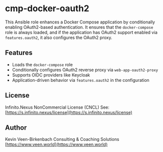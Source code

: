# cmp-docker-oauth2

This Ansible role enhances a Docker Compose application by conditionally enabling OAuth2-based authentication. It ensures that the `docker-compose` role is always loaded, and if the application has OAuth2 support enabled via `features.oauth2`, it also configures the OAuth2 proxy.

## Features

- Loads the `docker-compose` role
- Conditionally configures OAuth2 reverse proxy via `web-app-oauth2-proxy`
- Supports OIDC providers like Keycloak
- Application-driven behavior via `features.oauth2` in the configuration

## License

Infinito.Nexus NonCommercial License (CNCL)
See: [https://s.infinito.nexus/license](https://s.infinito.nexus/license)

## Author

Kevin Veen-Birkenbach
Consulting & Coaching Solutions
[https://www.veen.world](https://www.veen.world)